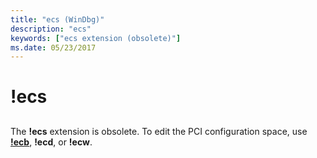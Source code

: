 ```yaml
---
title: "ecs (WinDbg)"
description: "ecs"
keywords: ["ecs extension (obsolete)"]
ms.date: 05/23/2017
---
```


# !ecs


## <span id="ddk__ecs_dbg"></span><span id="DDK__ECS_DBG"></span>


The **!ecs** extension is obsolete. To edit the PCI configuration space, use [**!ecb**](-ecb---ecd---ecw.md), **!ecd**, or **!ecw**.

 

 






